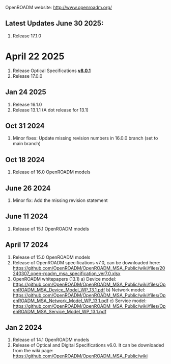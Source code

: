 OpenROADM website: http://www.openroadm.org/
## Latest Updates June 30 2025:
1. Release 17.1.0
# April 22 2025
1. Release Optical Specifications **[v8.0.1](https://github.com/OpenROADM/OpenROADM_MSA_Public/wiki/files/20250327_open-roadm_msa_specification_ver8.0.1.xlsx)**
2. Release 17.0.0 
## Jan 24 2025
1. Release 16.1.0
2. Release 13.1.1 (A dot release for 13.1)
## Oct 31 2024
1. Minor fixes: Update missing revision numbers in 16.0.0 branch (set to main branch)
## Oct 18 2024
1. Release of 16.0 OpenROADM models
## June 26 2024
1. Minor fix: Add the missing revision statement
## June 11 2024
1. Release of 15.1 OpenROADM models
## April 17 2024
1. Release of 15.0 OpenROADM models
2. Release of OpenROADM specifications v7.0, can be downloaded here: https://github.com/OpenROADM/OpenROADM_MSA_Public/wiki/files/20240307_open-roadm_msa_specification_ver7.0.xlsx
3. OpenROADM whitepapers (13.1)
   a) Device model: https://github.com/OpenROADM/OpenROADM_MSA_Public/wiki/files/OpenROADM_MSA_Device_Model_WP_13.1.pdf
   b) Network model: https://github.com/OpenROADM/OpenROADM_MSA_Public/wiki/files/OpenROADM_MSA_Network_Model_WP_13.1.pdf
   c) Service model: https://github.com/OpenROADM/OpenROADM_MSA_Public/wiki/files/OpenROADM_MSA_Service_Model_WP_13.1.pdf
## Jan 2 2024
1. Release of 14.1 OpenROADM models
2. Release of Optical and Digital Specifications v6.0. It can be downloaded from the wiki page: https://github.com/OpenROADM/OpenROADM_MSA_Public/wiki
